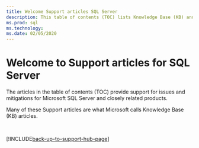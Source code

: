 ```yaml
---
title: Welcome Support articles SQL Server
description: This table of contents (TOC) lists Knowledge Base (KB) and other Support articles for Microsoft SQL Server.
ms.prod: sql
ms.technology:
ms.date: 02/05/2020
---
```

# Welcome to Support articles for SQL Server

The articles in the table of contents (TOC) provide support for issues and mitigations for Microsoft SQL Server and closely related products.

Many of these Support articles are what Microsoft calls Knowledge Base (KB) articles.

&nbsp;

[!INCLUDE[back-up-to-support-hub-page](../includes/back-up-to-support-hub-page.md)]
